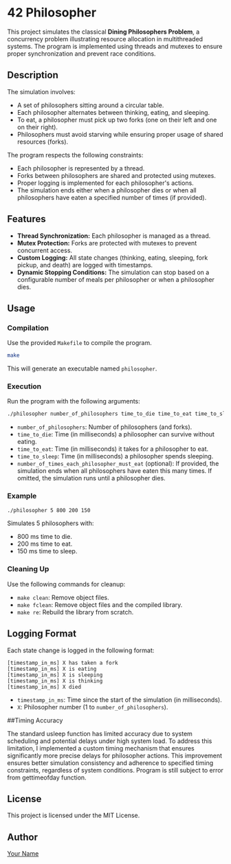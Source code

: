 # 42 Philosopher

This project simulates the classical **Dining Philosophers Problem**, a concurrency problem illustrating resource allocation in multithreaded systems. The program is implemented using threads and mutexes to ensure proper synchronization and prevent race conditions.

## Description
The simulation involves:
- A set of philosophers sitting around a circular table.
- Each philosopher alternates between thinking, eating, and sleeping.
- To eat, a philosopher must pick up two forks (one on their left and one on their right).
- Philosophers must avoid starving while ensuring proper usage of shared resources (forks).

The program respects the following constraints:
- Each philosopher is represented by a thread.
- Forks between philosophers are shared and protected using mutexes.
- Proper logging is implemented for each philosopher's actions.
- The simulation ends either when a philosopher dies or when all philosophers have eaten a specified number of times (if provided).

## Features
- **Thread Synchronization:** Each philosopher is managed as a thread.
- **Mutex Protection:** Forks are protected with mutexes to prevent concurrent access.
- **Custom Logging:** All state changes (thinking, eating, sleeping, fork pickup, and death) are logged with timestamps.
- **Dynamic Stopping Conditions:** The simulation can stop based on a configurable number of meals per philosopher or when a philosopher dies.

## Usage
### Compilation
Use the provided `Makefile` to compile the program.
```bash
make
```
This will generate an executable named `philosopher`.


### Execution
Run the program with the following arguments:
```bash
./philosopher number_of_philosophers time_to_die time_to_eat time_to_sleep [number_of_times_each_philosopher_must_eat]
```
- `number_of_philosophers`: Number of philosophers (and forks).
- `time_to_die`: Time (in milliseconds) a philosopher can survive without eating.
- `time_to_eat`: Time (in milliseconds) it takes for a philosopher to eat.
- `time_to_sleep`: Time (in milliseconds) a philosopher spends sleeping.
- `number_of_times_each_philosopher_must_eat` (optional): If provided, the simulation ends when all philosophers have eaten this many times. If omitted, the simulation runs until a philosopher dies.

### Example
```bash
./philosopher 5 800 200 150
```
Simulates 5 philosophers with:
- 800 ms time to die.
- 200 ms time to eat.
- 150 ms time to sleep.

### Cleaning Up
Use the following commands for cleanup:

- `make clean`: Remove object files.
- `make fclean`: Remove object files and the compiled library.
- `make re`: Rebuild the library from scratch.


## Logging Format
Each state change is logged in the following format:
```plaintext
[timestamp_in_ms] X has taken a fork
[timestamp_in_ms] X is eating
[timestamp_in_ms] X is sleeping
[timestamp_in_ms] X is thinking
[timestamp_in_ms] X died
```
- `timestamp_in_ms`: Time since the start of the simulation (in milliseconds).
- `X`: Philosopher number (1 to `number_of_philosophers`).


##Timing Accuracy

The standard usleep function has limited accuracy due to system scheduling and potential delays under high system load. To address this limitation, I implemented a custom timing mechanism that ensures significantly more precise delays for philosopher actions. This improvement ensures better simulation consistency and adherence to specified timing constraints, regardless of system conditions. Program is still subject to error from gettimeofday function.

## License
This project is licensed under the MIT License.

## Author
[Your Name](https://github.com/yourgithubusername)

